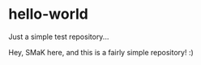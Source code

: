 # hello-world
Just a simple test repository...

Hey, SMaK here, and this is a fairly simple repository! :)
